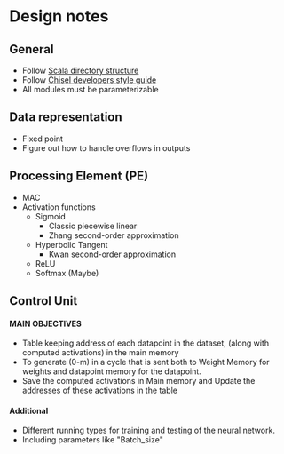 # Design notes

## General

- Follow [Scala directory structure](https://www.scala-sbt.org/1.x/docs/Directories.html)
- Follow [Chisel developers style guide](https://www.chisel-lang.org/chisel3/docs/developers/style.html)
- All modules must be parameterizable

## Data representation

- Fixed point 
- Figure out how to handle overflows in outputs

## Processing Element (PE)

- MAC
- Activation functions
    - Sigmoid 
        - Classic piecewise linear
        - Zhang second-order approximation
    - Hyperbolic Tangent
        - Kwan second-order approximation 
    - ReLU
    - Softmax (Maybe)
## Control Unit

#### MAIN OBJECTIVES
- Table keeping address of each datapoint in the dataset, (along with computed activations) in the main memory
- To generate (0-m) in a cycle that is sent both to Weight Memory for weights and datapoint memory for the datapoint.
- Save the computed activations in Main memory and Update the addresses of these activations in the table

#### Additional
- Different running types for training and testing of the neural network.
- Including parameters like "Batch_size"
